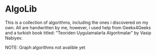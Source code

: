 # AlgoLib
This is a collection of algorithms, including the ones i discovered on my own.
All are handwritten by me, however, i used help from Geeks4Geeks and a turkish book titled: "Teoriden Uygulamalarla Algoritmalar" by Vasip Nabiyev.

NOTE: Graph algorithms not avalible yet
